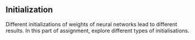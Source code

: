 ## Initialization

Different initializations of weights of neural networks lead to different results. In this part of assignment, explore different types of initialisations.
